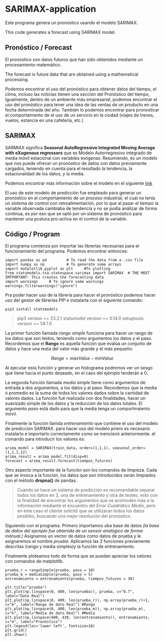 # SARIMAX-application
Este programa genera un pronóstico usando el modelo SARIMAX.

This code generates a forecast using SARIMAX model.

## Pronóstico / Forecast

El pronóstico son datos futuros que han sido obtenidos mediante un procesamiento matemático.  

The forecast is future data that are obtained using a mathematical processing. 


Podemos encontrar el uso del pronóstico para obtener datos del tiempo, el clima, incluso las noticias tienen una sección del Pronóstico del tiempo, Igualmente, dentro de un ambiente más empresarial, podemos encontrar el uso del pronóstico para tener una idea de las ventas de un producto en una fecha determinada del año. También lo podemos encontrar para pronosticar el comportamiento de el uso de un servicio en la ciudad (viajes de trenes, vuelos, estancia en una cafetería, etc.)

## SARIMAX

SARMIAX significa **Seasonal AutoRegressive Integrated Moving Average with eXogenous regressors** que es Modelo Autorregresivo integrado de media móvil estacional con variables exógenas. Resumiendo, es un modelo que nos puede ofrecer un pronóstico de datos con datos previamente cargados, teniendo en cuenta para el resultado la tendencia, la estacionalidad de los datos, y la media. 

Podemos encontrar más información sobre el modelo en el siguiente [link](https://www.statsmodels.org/devel/generated/statsmodels.tsa.statespace.sarimax.SARIMAX.html)

El uso de este modelo de predicción fue empleado para generar un pronóstico en el comportamiento de un proceso industrial, el cual no tenía un sistema de control con retroalimentación, por lo que al pasar el tiempo la variable observada cambiaba de tendencia y no se podía análizar de forma contínua, es por eso que se optó por un sistema de pronóstico para mantener una postura pro-activa en el control de la variable. 


## Código / Program

El programa comienza por importar las librerías necesarias para el funcionamiento del programa. Podemos encontrar entonces: 

```
import pandas as pd 		# To read the data from a .csv file
import numpy as np			# To generate some arrays
import matplotlib.pyplot as plt 	#To plotting
from statsmodels.tsa.statespace.sarimax import SARIMAX 	# THE MOST IMTPORTANT- This creates the forecasting data
import warnings 	# To ignore some warnings
warnings.filterwarnings("ignore")
```

Pra poder hacer uso de la librería para hacer el pronóstico podemos hacer uso del gestor de librerías PIP e instalarla con el siguiente comando: 

```
pip3 install statsmodels
```

> pip3 version == 23.2.1
> statsmodel version == 0.14.0
> setuptools version == 58.1.0

La primer función llamada _rango simple_ funciona para hacer un rango de los datos que son leídos, teniendo como argumentos los datos y el paso. Recordemos que el **Rango** es aquella función que evalúa un conjunto de datos y hace una resta del valor más grande y el más pequeño: 

$$
Range = maxValue - minValue
$$

Al ejecutar esta función y generar un histograma podremos ver un sesgo que tiene hacia el punto deseado, en el caso del ejemplo tenderán a 0. 

La segunda función llamada _media simple_ tiene como argumentos de entrada a dos argumentos, a los datos y al paso. Recordemos que la media ó promedio es la suma de todos los valores dados sobre la cantidad de valores dados. La función fué realizada con dos finalidades, hacer un suavizado simple de los datos y la reducción de los datos totales. El argumento _paso_ está dado para que la media tenga un comportmaiento móvil. 

Finalmente la función llamda _entrenamiento_ que contiene el uso del modelo de predicción SARIMAX. para hacer uso del modelo priero es necesario instalarlo e importarlo correctamente como se mencionó anteriormente. el comando para introducir los valores es: 

```
arima_model = SARIMAX(train_data, order=(1,1,1), seasonal_order=(1,1,1,12)
arima_result = arima_model.fit(disp=0)
forecast = arima_result.forecast(tiempos_futuros)
```

Otro aspecto importante de la función son los comandos de limpieza. Cada que se invoca a la función, los datos que son introducidos serán limpiados con el método **dropna()** de pandas. 

> Cuando se hace un sistema de predicción es recomendable separar todos los datos en 2, una de entrenamiento y otra de testeo, esto con la finalidad de encontrar los argumentos que se acomoden más a la información mediante el encuentro del _Error Cuadrático Medio_, pero en este caso el cliente solicitó que se utilizaran todos los datos posibles, buscando una mejor resolución del pronóstico. 

Siguiendo con el programa. Primero importamos uba base de datos _(la base de datos del ejemplo fue obtenida de un sensor analógico de forma manual.)_ Asignamos un vector de datos como datos de prueba y le asignaremos el nombre *prueba*. Aplicamos las 2 funciones previamente descritas (rango y media simples)y la función de entrenamiento. 

Finalmente ploteamos todo de forma que se puedan apreciar los valores con comandos de matplotlib. 

```
prueba_r = rangoSimple(prueba, paso = 10)
prueba_m = mediaSimple(prueba, paso = 5)
entrenamiento = entrenamiento(prueba, tiempos_futuros = 30)

plt.title("prueba")
plt.plot(np.linspace(0, 400, len(prueba)), prueba, c="0.7", label="Dato Real") 
plt.plot(np.linspace(0, 400, len(prueba_r)), np.array(prueba_r)+1, c="b", label="Rango de dato Real") #Rango
plt.plot(np.linspace(0, 400, len(prueba_m)), np.array(prueba_m), c="k", label="Media de dato Real") #Media
plt.plot(np.linspace(400, 430, len(entrenamiento)), entrenamiento, c="m", label="Pronóstico")
plt.legend(loc='lower left', fontsize=18)
plt.grid()
plt.show()
```









